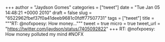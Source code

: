 
+++
author = "Jaydson Gomes"
categories = ["tweet"]
date = "Tue Jan 05 14:48:21 +0000 2010"
draft = false
slug = "6522962fbef37f0a41deeb9681c0fdff77507731"
tags = ["tweet"]
title = """RT: @nofxpoesy: How money..."""
tweet = true
micro = true
tweet_url = "https://twitter.com/jaydson/status/7405092822"
+++
RT: @nofxpoesy: How money polluted my mind #NOFX
